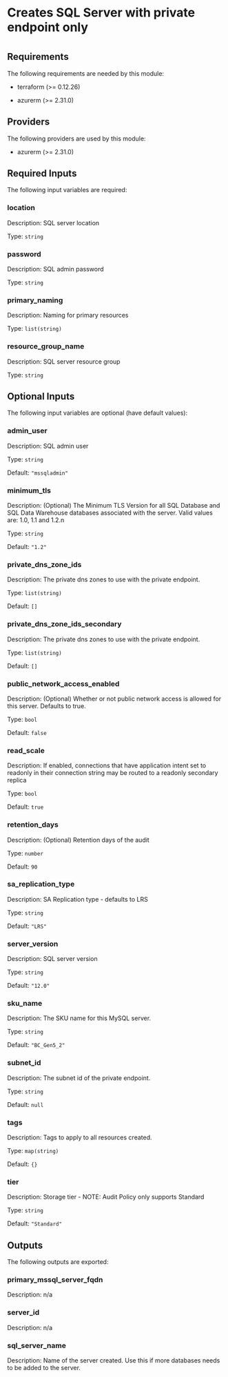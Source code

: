 #
# Creates SQL Server with private endpoint only
#

## Requirements

The following requirements are needed by this module:

- terraform (>= 0.12.26)

- azurerm (>= 2.31.0)

## Providers

The following providers are used by this module:

- azurerm (>= 2.31.0)

## Required Inputs

The following input variables are required:

### location

Description: SQL server location

Type: `string`

### password

Description: SQL admin password

Type: `string`

### primary\_naming

Description: Naming for primary resources

Type: `list(string)`

### resource\_group\_name

Description: SQL server resource group

Type: `string`

## Optional Inputs

The following input variables are optional (have default values):

### admin\_user

Description: SQL admin user

Type: `string`

Default: `"mssqladmin"`

### minimum\_tls

Description: (Optional) The Minimum TLS Version for all SQL Database and SQL Data Warehouse databases associated with the server. Valid values are: 1.0, 1.1 and 1.2.n

Type: `string`

Default: `"1.2"`

### private\_dns\_zone\_ids

Description: The private dns zones to use with the private endpoint.

Type: `list(string)`

Default: `[]`

### private\_dns\_zone\_ids\_secondary

Description: The private dns zones to use with the private endpoint.

Type: `list(string)`

Default: `[]`

### public\_network\_access\_enabled

Description: (Optional) Whether or not public network access is allowed for this server. Defaults to true.

Type: `bool`

Default: `false`

### read\_scale

Description: If enabled, connections that have application intent set to readonly in their connection string may be routed to a readonly secondary replica

Type: `bool`

Default: `true`

### retention\_days

Description: (Optional) Retention days of the audit

Type: `number`

Default: `90`

### sa\_replication\_type

Description: SA Replication type - defaults to LRS

Type: `string`

Default: `"LRS"`

### server\_version

Description: SQL server version

Type: `string`

Default: `"12.0"`

### sku\_name

Description: The SKU name for this MySQL server.

Type: `string`

Default: `"BC_Gen5_2"`

### subnet\_id

Description: The subnet id of the private endpoint.

Type: `string`

Default: `null`

### tags

Description: Tags to apply to all resources created.

Type: `map(string)`

Default: `{}`

### tier

Description: Storage tier - NOTE: Audit Policy only supports Standard

Type: `string`

Default: `"Standard"`

## Outputs

The following outputs are exported:

### primary\_mssql\_server\_fqdn

Description: n/a

### server\_id

Description: n/a

### sql\_server\_name

Description: Name of the server created. Use this if more databases needs to be added to the server.

